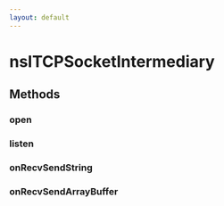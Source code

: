 ```yaml
---
layout: default
---
```


# nsITCPSocketIntermediary #

## Methods ##

### open ###

### listen ###

### onRecvSendString ###

### onRecvSendArrayBuffer ###
